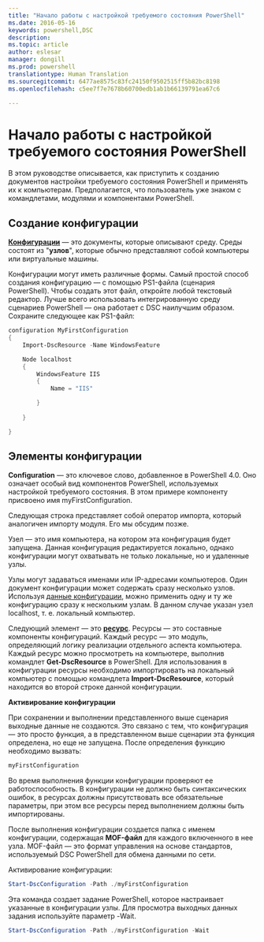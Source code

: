 ```yaml
---
title: "Начало работы с настройкой требуемого состояния PowerShell"
ms.date: 2016-05-16
keywords: powershell,DSC
description: 
ms.topic: article
author: eslesar
manager: dongill
ms.prod: powershell
translationtype: Human Translation
ms.sourcegitcommit: 6477ae8575c83fc24150f9502515ff5b82bc8198
ms.openlocfilehash: c5ee7f7e7678b60700edb1ab1b66139791ea67c6

---
```


# Начало работы с настройкой требуемого состояния PowerShell #

В этом руководстве описывается, как приступить к созданию документов настройки требуемого состояния PowerShell и применять их к компьютерам. Предполагается, что пользователь уже знаком с командлетами, модулями и компонентами PowerShell. 


## Создание конфигурации ##

[**Конфигурации**](https://msdn.microsoft.com/en-us/powershell/dsc/configurations) — это документы, которые описывают среду. Среды состоят из "**узлов**", которые обычно представляют собой компьютеры или виртуальные машины. 

Конфигурации могут иметь различные формы. Самый простой способ создания конфигурацию — с помощью PS1-файла (сценария PowerShell). Чтобы создать этот файл, откройте любой текстовый редактор. Лучше всего использовать интегрированную среду сценариев PowerShell — она работает с DSC наилучшим образом. Сохраните следующее как PS1-файл:

```powershell
configuration MyFirstConfiguration
{
    Import-DscResource -Name WindowsFeature

    Node localhost
    {
        WindowsFeature IIS
        {
            Name = "IIS"

        }
        
    }

}
```
## Элементы конфигурации ##
**Configuration** — это ключевое слово, добавленное в PowerShell 4.0. Оно означает особый вид компонентов PowerShell, используемых настройкой требуемого состояния. В этом примере компоненту присвоено имя myFirstConfiguration. 

Следующая строка представляет собой оператор импорта, который аналогичен импорту модуля. Его мы обсудим позже.

Узел — это имя компьютера, на котором эта конфигурация будет запущена. Данная конфигурация редактируется локально, однако конфигурации могут охватывать не только локальные, но и удаленные узлы. 

Узлы могут задаваться именами или IP-адресами компьютеров. Один документ конфигурации может содержать сразу несколько узлов. Используя [данные конфигурации](https://msdn.microsoft.com/en-us/powershell/dsc/configdata), можно применить одну и ту же конфигурацию сразу к нескольким узлам. В данном случае указан узел localhost, т. е. локальный компьютер. 

Следующий элемент — это [**ресурс**](https://msdn.microsoft.com/en-us/powershell/dsc/resources). Ресурсы — это составные компоненты конфигураций. Каждый ресурс — это модуль, определяющий логику реализации отдельного аспекта компьютера. Каждый ресурс можно просмотреть на компьютере, выполнив командлет **Get-DscResource** в PowerShell. Для использования в конфигурации ресурсы необходимо импортировать на локальный компьютер с помощью командлета **Import-DscResource**, который находится во второй строке данной конфигурации. 

**Активирование конфигурации**

При сохранении и выполнении представленного выше сценария выходные данные не создаются. Это связано с тем, что конфигурация — это просто функция, а в представленном выше сценарии эта функция определена, но еще не запущена. После определения функцию необходимо вызвать:
```powershell
myFirstConfiguration
```

Во время выполнения функции конфигурации проверяют ее работоспособность. В конфигурации не должно быть синтаксических ошибок, в ресурсах должны присутствовать все обязательные параметры, при этом все ресурсы перед выполнением должны быть импортированы.

После выполнения конфигурации создается папка с именем конфигурации, содержащая **MOF-файл** для каждого включенного в нее узла. MOF-файл — это формат управления на основе стандартов, используемый DSC PowerShell для обмена данными по сети.

Активирование конфигурации:
```powershell
Start-DscConfiguration -Path ./myFirstConfiguration
```
Эта команда создает задание PowerShell, которое настраивает указанные в конфигурации узлы. Для просмотра выходных данных задания используйте параметр -Wait. 
```powershell
Start-DscConfiguration -Path ./myFirstConfiguration -Wait
```




<!--HONumber=Jun16_HO4-->


